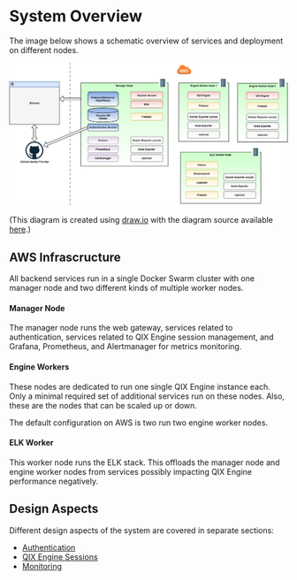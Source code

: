 # System Overview

The image below shows a schematic overview of services and deployment on different nodes.

![Data model](../images/system-overview.png)

(This diagram is created using [draw.io](https://www.draw.io/) with the diagram source available
[here](../images/system-overview.xml).)

## AWS Infrascructure

All backend services run in a single Docker Swarm cluster with one manager node and two different kinds of multiple
worker nodes.

#### Manager Node

The manager node runs the web gateway, services related to authentication, services related to QIX Engine session management, and Grafana, Prometheus, and Alertmanager for metrics monitoring.

#### Engine Workers

These nodes are dedicated to run one single QIX Engine instance each. Only a minimal required set of additional services
run on these nodes. Also, these are the nodes that can be scaled up or down.

The default configuration on AWS is two run two engine worker nodes.

#### ELK Worker

This worker node runs the ELK stack. This offloads the manager node and engine worker nodes from services possibly
impacting QIX Engine performance negatively.

## Design Aspects

Different design aspects of the system are covered in separate sections:

- [Authentication](./system-design/authentication.md)
- [QIX Engine Sessions](./system-design/qix-engine-sessions.md)
- [Monitoring](./system-design/monitoring.md)
